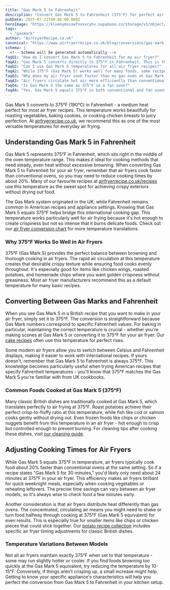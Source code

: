 ```yaml
---
title: "Gas Mark 5 to Fahrenheit"
description: "Convert Gas Mark 5 to Fahrenheit (375°F) for perfect air fryer cooking. Includes conversion charts, tips, and recipe adjustments for UK kitchens."
pubDate: 2025-07-21T00:00:00.000Z
heroImage: "https://klueoymssxwfnxsvcyhv.supabase.co/storage/v1/object/public/Shmucket/gas-mark-5-to-fahrenheit.png"
tags:
  - "gasmark"
author: "AirFryerRecipe.co.uk"
canonical: "https://www.airfryerrecipe.co.uk/blog/conversions/gas-mark-to-fahrenheit/gas-mark-5-to-fahrenheit"
schema: |
  <!-- Schema will be generated automatically -->
faqQ1: "How do I convert Gas Mark 5 to Fahrenheit for my air fryer?"
faqA1: "Gas Mark 5 converts directly to 375°F in Fahrenheit. This is the ideal air fryer temperature for most roasting and baking recipes. Remember to reduce cooking times by about 20% compared to conventional oven instructions."
faqQ2: "Can I use Gas Mark 5 temperatures for all air fryer recipes?"
faqA2: "While 375°F (Gas Mark 5) works well for many foods, some recipes require higher or lower temperatures. Delicate items like fish might need lower heat, while crispy foods like chicken wings often benefit from slightly higher temperatures around 400°F."
faqQ3: "Why does my air fryer cook faster than my gas oven at Gas Mark 5?"
faqA3: "Air fryers circulate hot air more efficiently than conventional ovens, so food cooks faster at the same temperature (375°F/Gas Mark 5). The concentrated heat and airflow can reduce cooking times by up to 25% compared to traditional gas ovens."
faqQ4: "Is Gas Mark 5 the same as 375°F in a fan oven?"
faqA4: "Yes, Gas Mark 5 equals 375°F in both conventional and fan ovens. However, fan ovens (like air fryers) cook faster due to air circulation, so you'll typically need to reduce cooking times or lower the temperature slightly compared to standard oven settings."
---
```

<p>Gas Mark 5 converts to 375°F (190°C) in Fahrenheit - a medium heat perfect for most air fryer recipes. This temperature works beautifully for roasting vegetables, baking cookies, or cooking chicken breasts to juicy perfection. At <a href=https://www.airfryerrecipe.co.uk>airfryerrecipe.co.uk</a>, we recommend this as one of the most versatile temperatures for everyday air frying.</p>

<h2>Understanding Gas Mark 5 in Fahrenheit</h2>
<p>Gas Mark 5 represents 375°F in Fahrenheit, which sits right in the middle of the oven temperature range. This makes it ideal for cooking methods that need steady, even heat without excessive browning. When converting Gas Mark 5 to Fahrenheit for your air fryer, remember that air fryers cook faster than conventional ovens, so you may need to reduce cooking times by about 20%. Many of our favourite recipes at <a href=https://www.airfryerrecipe.co.uk/recipes>airfryerrecipe.co.uk/recipes</a> use this temperature as the sweet spot for achieving crispy exteriors without drying out food.</p>

<p>The Gas Mark system originated in the UK, while Fahrenheit remains common in American recipes and appliance settings. Knowing that Gas Mark 5 equals 375°F helps bridge this international cooking gap. This temperature works particularly well for air frying because it's hot enough to create crispiness but not so intense that it burns delicate foods. Check out our <a href=https://www.airfryerrecipe.co.uk/air-fryer-conversion-chart>air fryer conversion chart</a> for more temperature translations.</p>

<h3>Why 375°F Works So Well in Air Fryers</h3>
<p>375°F (Gas Mark 5) provides the perfect balance between browning and thorough cooking in air fryers. The rapid air circulation at this temperature creates that desirable crispy texture while ensuring food cooks evenly throughout. It's especially good for items like chicken wings, roasted potatoes, and homemade chips where you want golden crispness without greasiness. Most air fryer manufacturers recommend this as a default temperature for many basic recipes.</p>

<h2>Converting Between Gas Marks and Fahrenheit</h2>
<p>When you see Gas Mark 5 in a British recipe that you want to make in your air fryer, simply set it to 375°F. The conversion is straightforward because Gas Mark numbers correspond to specific Fahrenheit values. For baking in particular, maintaining the correct temperature is crucial - whether you're making scones at Gas Mark 5 or converting it to 375°F for your air fryer. Our <a href=https://www.airfryerrecipe.co.uk/recipe-category/cakes>cake recipes</a> often use this temperature for perfect rises.</p>

<p>Some modern air fryers allow you to switch between Celsius and Fahrenheit displays, making it easier to work with international recipes. If yours doesn't, remember that Gas Mark 5 to Fahrenheit is always 375°F. This knowledge becomes particularly useful when trying American recipes that specify Fahrenheit temperatures - you'll know that 375°F matches the Gas Mark 5 you're familiar with from UK cookbooks.</p>

<h3>Common Foods Cooked at Gas Mark 5 (375°F)</h3>
<p>Many classic British dishes are traditionally cooked at Gas Mark 5, which translates perfectly to air frying at 375°F. Roast potatoes achieve their perfect crisp-to-fluffy ratio at this temperature, while fish like cod or salmon cooks gently without drying out. Even frozen foods like chips or chicken nuggets benefit from this temperature in an air fryer - hot enough to crisp but controlled enough to prevent burning. For cleaning tips after cooking these dishes, visit <a href=https://www.airfryerrecipe.co.uk/air-fryer-cleaner>our cleaning guide</a>.</p>

<h2>Adjusting Cooking Times for Air Fryers</h2>
<p>While Gas Mark 5 equals 375°F in temperature, air fryers typically cook food about 20% faster than conventional ovens at the same setting. So if a recipe states "Gas Mark 5 for 30 minutes," you'd likely only need about 24 minutes at 375°F in your air fryer. This efficiency makes air fryers brilliant for quick weeknight meals, especially when cooking vegetables or reheating leftovers. The precise time savings can vary between air fryer models, so it's always wise to check food a few minutes early.</p>

<p>Another consideration is that air fryers distribute heat differently than gas ovens. The concentrated, circulating air means you might need to shake or turn food halfway through cooking at 375°F (Gas Mark 5 equivalent) for even results. This is especially true for smaller items like chips or chicken pieces that could stick together. Our <a href=https://www.airfryerrecipe.co.uk/recipe-category/potatoes>potato recipe collection</a> includes specific air fryer timing adjustments for classic British dishes.</p>

<h3>Temperature Variations Between Models</h3>
<p>Not all air fryers maintain exactly 375°F when set to that temperature - some may run slightly hotter or cooler. If you find foods browning too quickly at the Gas Mark 5 equivalent, try reducing the temperature by 10-15°F. Conversely, if things aren't crisping up, a small increase might help. Getting to know your specific appliance's characteristics will help you perfect the conversion from Gas Mark 5 to Fahrenheit in your kitchen setup.</p>
